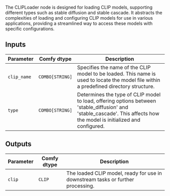 The CLIPLoader node is designed for loading CLIP models, supporting different types such as stable diffusion and stable cascade. It abstracts the complexities of loading and configuring CLIP models for use in various applications, providing a streamlined way to access these models with specific configurations.

## Inputs

| Parameter     | Comfy dtype  | Description |
|---------------|--------------|-------------|
| `clip_name`   | `COMBO[STRING]` | Specifies the name of the CLIP model to be loaded. This name is used to locate the model file within a predefined directory structure. |
| `type`        | `COMBO[STRING]` | Determines the type of CLIP model to load, offering options between 'stable_diffusion' and 'stable_cascade'. This affects how the model is initialized and configured. |

## Outputs

| Parameter | Comfy dtype | Description |
|-----------|-------------|-------------|
| `clip`    | `CLIP`      | The loaded CLIP model, ready for use in downstream tasks or further processing. |

